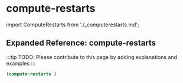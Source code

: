 # compute-restarts

import ComputeRestarts from './_computerestarts.md';

<ComputeRestarts />

## Expanded Reference: compute-restarts

:::tip
TODO: Please contribute to this page by adding explanations and examples
:::

```lisp
(compute-restarts )
```
